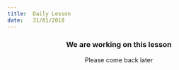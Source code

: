 ```yaml
---
title:  Daily Lesson
date:   31/01/2018
---
```


### <center>We are working on this lesson</center>
<center>Please come back later</center>